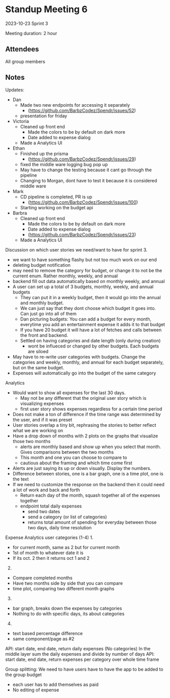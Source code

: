 # Standup Meeting 6

2023-10-23
Sprint 3

Meeting duration: 2 hour

## Attendees

All group members

## Notes

Updates:

- Dan
  - Made two new endpoints for accessing it separately
    - (<https://github.com/BarbzCodez/Spendr/issues/52>)
  - presentation for friday
- Victoria
  - Cleaned up front end
    - Made the colors to be by default on dark more
    - Date added to expense dialog
  - Made a Analytics UI
- Ethan
  - Finished up the prisma
    - (<https://github.com/BarbzCodez/Spendr/issues/29>)
  - fixed the middle ware logging bug pop up
  - May have to change the testing because it cant go through the pipeline
  - Changing to Morgan, dont have to test it because it is considered middle ware
- Mark
  - CD pipeline is completed, PR is up
    - (<https://github.com/BarbzCodez/Spendr/issues/100>)
  - Starting working on the budget api
- Barbra
  - Cleaned up front end
    - Made the colors to be by default on dark more
    - Date added to expense dialog
    - (<https://github.com/BarbzCodez/Spendr/issues/23>)
  - Made a Analytics UI

Discussion on which user stories we need/want to have for sprint 3.

- we want to have something flashy but not too much work on our end
- deleting budget notification
- may need to remove the category for budget, or change it to not be the current enum. Rather monthly, weekly, and annual
- backend fill out data automatically based on monthly weekly, and annual
- A user can set up a total of 3 budgets, monthly, weekly, and annual budgets
  - They can put it in a weekly budget, then it would go into the annual and monthly budget.
  - We can just say that they dont choose which budget it goes into. Can just go into all of them
  - Dan picturing budgets: You can add a budget for every month, everytime you add an entertainment expense it adds it to that budget
  - If you have 20 budget it will have a lot of fetches and calls between the front and backend.
  - Settled on having categories and date length (only during creation)
    - wont be influeced or changed by other budgets. Each budgets are siloed
- May have to re-write user categories with budgets. Change the categories and weekly, monthly, and annual for each budget separately, but on the same budget.
- Expenses will automatically go into the budget of the same category

Analytics

- Would want to show all expenses for the last 30 days.
  - May not be any different that the original user story which is visualizing expenses
  - first user story shows expenses regardless for a certain time period
- Does not make a ton of difference if the time range was determined by the user, and if it was preset
- User stories overlap a tiny bit, rephrasing the stories to better reflect what we are working on
- Have a drop down of months with 2 plots on the graphs that visualize those two months
  - alerts are monthly based and show up when you select that month. Gives comparisons between the two months
  - This month and one you can choose to compare to
  - cautious about the framing and which time come first
- Alerts are just saying its up or down visually. Display the numbers.
- Difference between stories, one is a bar graph, one is a time plot, one is the text
- If we need to customize the response on the backend then it could need a lot of work and back and forth
  - Return each day of the month, squash together all of the expenses together
  - endpoint total daily expenses
    - send two dates
    - send a category (or list of categories)
    - returns total amount of spending for everyday between those two days, daily time resolution

Expense Analytics user categories (1-4)
1.

- for current month, same as 2 but for current month
- 1st of month to whatever date it is
- If its oct. 2 then it returns oct 1 and 2

2.

- Compare completed months
- Have two months side by side that you can compare
- time plot, comparing two different month graphs

3.

- bar graph, breaks down the expenses by categories
- Nothing to do with specific days, its about categories

4.

- text based percentage difference
- same component/page as #2

API: start date, end date, return daily expenses (No categories)
In the middle layer sum the daily expenses and divide by number of days
API: start date, end date, return expenses per category over whole time frame

Group splitting:
We need to have users have to have the app to be added to the group budget

- each user has to add themselves as paid
- No editing of expense
